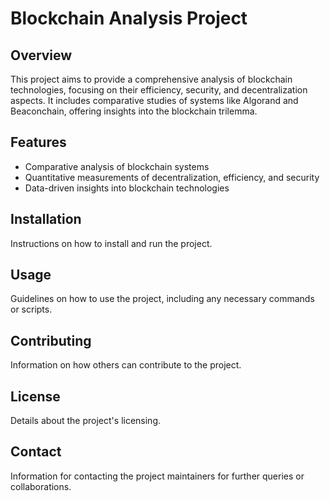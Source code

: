 # Blockchain Analysis Project

## Overview
This project aims to provide a comprehensive analysis of blockchain technologies, focusing on their efficiency, security, and decentralization aspects. It includes comparative studies of systems like Algorand and Beaconchain, offering insights into the blockchain trilemma.

## Features
- Comparative analysis of blockchain systems
- Quantitative measurements of decentralization, efficiency, and security
- Data-driven insights into blockchain technologies

## Installation
Instructions on how to install and run the project.

## Usage
Guidelines on how to use the project, including any necessary commands or scripts.

## Contributing
Information on how others can contribute to the project.

## License
Details about the project's licensing.

## Contact
Information for contacting the project maintainers for further queries or collaborations.

